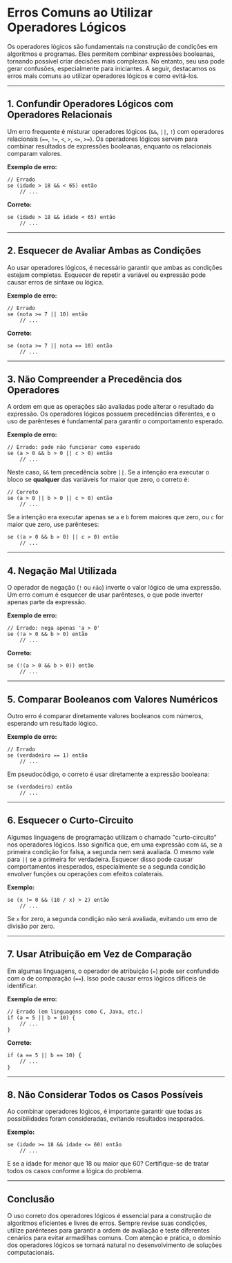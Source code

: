 # Erros Comuns ao Utilizar Operadores Lógicos

Os operadores lógicos são fundamentais na construção de condições em algoritmos e programas. Eles permitem combinar expressões booleanas, tornando possível criar decisões mais complexas. No entanto, seu uso pode gerar confusões, especialmente para iniciantes. A seguir, destacamos os erros mais comuns ao utilizar operadores lógicos e como evitá-los.

---

## 1. Confundir Operadores Lógicos com Operadores Relacionais

Um erro frequente é misturar operadores lógicos (`&&`, `||`, `!`) com operadores relacionais (`==`, `!=`, `<`, `>`, `<=`, `>=`). Os operadores lógicos servem para combinar resultados de expressões booleanas, enquanto os relacionais comparam valores.

**Exemplo de erro:**

```pseudo
// Errado
se (idade > 18 && < 65) então
    // ...
```

**Correto:**

```pseudo
se (idade > 18 && idade < 65) então
    // ...
```

---

## 2. Esquecer de Avaliar Ambas as Condições

Ao usar operadores lógicos, é necessário garantir que ambas as condições estejam completas. Esquecer de repetir a variável ou expressão pode causar erros de sintaxe ou lógica.

**Exemplo de erro:**

```pseudo
// Errado
se (nota >= 7 || 10) então
    // ...
```

**Correto:**

```pseudo
se (nota >= 7 || nota == 10) então
    // ...
```

---

## 3. Não Compreender a Precedência dos Operadores

A ordem em que as operações são avaliadas pode alterar o resultado da expressão. Os operadores lógicos possuem precedências diferentes, e o uso de parênteses é fundamental para garantir o comportamento esperado.

**Exemplo de erro:**

```pseudo
// Errado: pode não funcionar como esperado
se (a > 0 && b > 0 || c > 0) então
    // ...
```

Neste caso, `&&` tem precedência sobre `||`. Se a intenção era executar o bloco se **qualquer** das variáveis for maior que zero, o correto é:

```pseudo
// Correto
se (a > 0 || b > 0 || c > 0) então
    // ...
```

Se a intenção era executar apenas se `a` e `b` forem maiores que zero, ou `c` for maior que zero, use parênteses:

```pseudo
se ((a > 0 && b > 0) || c > 0) então
    // ...
```

---

## 4. Negação Mal Utilizada

O operador de negação (`!` ou `não`) inverte o valor lógico de uma expressão. Um erro comum é esquecer de usar parênteses, o que pode inverter apenas parte da expressão.

**Exemplo de erro:**

```pseudo
// Errado: nega apenas 'a > 0'
se (!a > 0 && b > 0) então
    // ...
```

**Correto:**

```pseudo
se (!(a > 0 && b > 0)) então
    // ...
```

---

## 5. Comparar Booleanos com Valores Numéricos

Outro erro é comparar diretamente valores booleanos com números, esperando um resultado lógico.

**Exemplo de erro:**

```pseudo
// Errado
se (verdadeiro == 1) então
    // ...
```

Em pseudocódigo, o correto é usar diretamente a expressão booleana:

```pseudo
se (verdadeiro) então
    // ...
```

---

## 6. Esquecer o Curto-Circuito

Algumas linguagens de programação utilizam o chamado "curto-circuito" nos operadores lógicos. Isso significa que, em uma expressão com `&&`, se a primeira condição for falsa, a segunda nem será avaliada. O mesmo vale para `||` se a primeira for verdadeira. Esquecer disso pode causar comportamentos inesperados, especialmente se a segunda condição envolver funções ou operações com efeitos colaterais.

**Exemplo:**

```pseudo
se (x != 0 && (10 / x) > 2) então
    // ...
```

Se `x` for zero, a segunda condição não será avaliada, evitando um erro de divisão por zero.

---

## 7. Usar Atribuição em Vez de Comparação

Em algumas linguagens, o operador de atribuição (`=`) pode ser confundido com o de comparação (`==`). Isso pode causar erros lógicos difíceis de identificar.

**Exemplo de erro:**

```pseudo
// Errado (em linguagens como C, Java, etc.)
if (a = 5 || b = 10) {
    // ...
}
```

**Correto:**

```pseudo
if (a == 5 || b == 10) {
    // ...
}
```

---

## 8. Não Considerar Todos os Casos Possíveis

Ao combinar operadores lógicos, é importante garantir que todas as possibilidades foram consideradas, evitando resultados inesperados.

**Exemplo:**

```pseudo
se (idade >= 18 && idade <= 60) então
    // ...
```

E se a idade for menor que 18 ou maior que 60? Certifique-se de tratar todos os casos conforme a lógica do problema.

---

## Conclusão

O uso correto dos operadores lógicos é essencial para a construção de algoritmos eficientes e livres de erros. Sempre revise suas condições, utilize parênteses para garantir a ordem de avaliação e teste diferentes cenários para evitar armadilhas comuns. Com atenção e prática, o domínio dos operadores lógicos se tornará natural no desenvolvimento de soluções computacionais.
